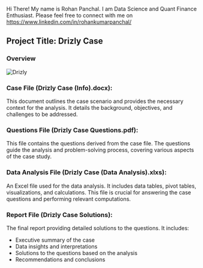 Hi There!
My name is Rohan Panchal. I am Data Science and Quant Finance Enthusiast. Please feel free to connect with me on https://www.linkedin.com/in/rohankumarpanchal/

## Project Title: Drizly Case ##

### Overview ###
![Drizly](https://github.com/user-attachments/assets/8c94bb1e-4983-41c9-8ea4-f98470e3e1b0)

### Case File (Drizly Case (Info).docx): ###
This document outlines the case scenario and provides the necessary context for the analysis. It details the background, objectives, and challenges to be addressed.

### Questions File (Drizly Case Questions.pdf): ###
This file contains the questions derived from the case file. The questions guide the analysis and problem-solving process, covering various aspects of the case study.

### Data Analysis File (Drizly Case (Data Analysis).xlxs): ###
An Excel file used for the data analysis. It includes data tables, pivot tables, visualizations, and calculations. This file is crucial for answering the case questions and performing relevant computations.

### Report File (Drizly Case Solutions): ###
The final report providing detailed solutions to the questions. It includes:

* Executive summary of the case
* Data insights and interpretations
* Solutions to the questions based on the analysis
* Recommendations and conclusions
